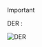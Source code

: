 > [!IMPORTANT]  
> DER :

![DER](https://github.com/user-attachments/assets/a5e5f12d-5ff7-4761-816d-640e7e2d0062)
